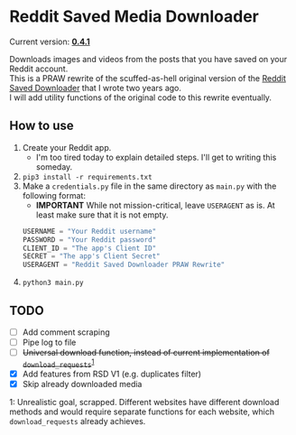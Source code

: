 # Reddit Saved Media Downloader
Current version: [**0.4.1**](CHANGELOG.md)

Downloads images and videos from the posts that you have saved on your Reddit account.<br>
This is a PRAW rewrite of the scuffed-as-hell original version of the [Reddit Saved Downloader](https://github.com/goonmandu/saved_downloader) that I wrote two years ago.<br>
I will add utility functions of the original code to this rewrite eventually.

## How to use
1. Create your Reddit app.
    - I'm too tired today to explain detailed steps. I'll get to writing this someday.
2. `pip3 install -r requirements.txt`
3. Make a `credentials.py` file in the same directory as `main.py` with the following format:
    - **IMPORTANT** While not mission-critical, leave `USERAGENT` as is. At least make sure that it is not empty.
    ```py
    USERNAME = "Your Reddit username"
    PASSWORD = "Your Reddit password"
    CLIENT_ID = "The app's Client ID"
    SECRET = "The app's Client Secret"
    USERAGENT = "Reddit Saved Downloader PRAW Rewrite"
    ```
4. `python3 main.py`

## TODO
- [ ] Add comment scraping
- [ ] Pipe log to file
- [ ] <strike>Universal download function, instead of current implementation of `download_requests`</strike><sup>[1](#footnote_1)</sup>
- [x] Add features from RSD V1 (e.g. duplicates filter)
- [x] Skip already downloaded media

<a name="footnote_1">1</a>: Unrealistic goal, scrapped. Different websites have different download methods and would require separate functions for each website, which `download_requests` already achieves.